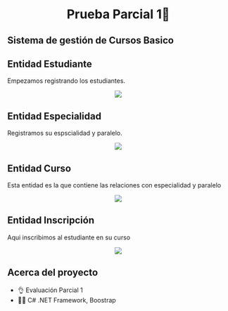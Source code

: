 <h1 align="center">Prueba Parcial 1👋</h1>
<h2>Sistema de gestión de Cursos Basico</h2></h2>
<h2>Entidad Estudiante</h2>
<p>Empezamos registrando los estudiantes.</p>
<p align="center">
  <img src="https://i.imgur.com/RcSoUYE.png">
</p>
<h2>Entidad Especialidad</h2>
<p>Registramos su espscialidad y paralelo.</p>
<p align="center">
  <img src="https://i.imgur.com/iPDrmap.png">
</p>
<h2>Entidad Curso</h2>
<p>Esta entidad es la que contiene las relaciones con especialidad y paralelo</p>
<p align="center">
  <img src="https://i.imgur.com/N5x8sXa.png">
</p>
<h2>Entidad Inscripción</h2>
<p>Aqui inscribimos al estudiante en su curso</p>
<p align="center">
  <img src="https://i.imgur.com/DCThFsp.png">
</p>

## Acerca del proyecto

- 👌 Evaluación Parcial 1
- 👨‍💻 C# .NET Framework, Boostrap
